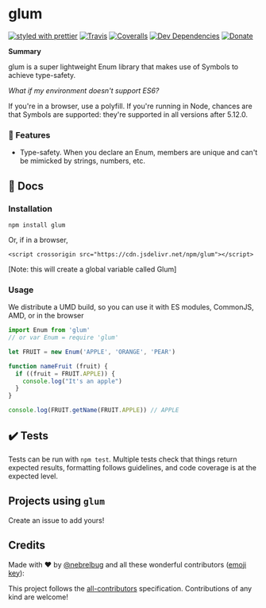 # glum

[![styled with prettier](https://img.shields.io/badge/styled_with-prettier-ff69b4.svg)](https://github.com/prettier/prettier)
[![Travis](https://img.shields.io/travis/nebrelbug/glum.svg)](https://travis-ci.org/nebrelbug/glum)
[![Coveralls](https://img.shields.io/coveralls/nebrelbug/glum.svg)](https://coveralls.io/github/nebrelbug/glum)
[![Dev Dependencies](https://img.shields.io/david/dev/nebrelbug/glum)](https://david-dm.org/nebrelbug/glum?type=dev)
[![Donate](https://img.shields.io/badge/donate-paypal-blue.svg)](https://paypal.me/bengubler)

**Summary**

glum is a super lightweight Enum library that makes use of Symbols to achieve type-safety.

_What if my environment doesn't support ES6?_

If you're in a browser, use a polyfill.
If you're running in Node, chances are that Symbols are supported: they're supported in all versions after 5.12.0.

### 🌟 Features

- Type-safety. When you declare an Enum, members are unique and can't be mimicked by strings, numbers, etc.

## :scroll: Docs

### Installation

```
npm install glum
```

Or, if in a browser,

```
<script crossorigin src="https://cdn.jsdelivr.net/npm/glum"></script>
```

[Note: this will create a global variable called Glum]

### Usage

We distribute a UMD build, so you can use it with ES modules, CommonJS, AMD, or in the browser

```js
import Enum from 'glum'
// or var Enum = require 'glum'

let FRUIT = new Enum('APPLE', 'ORANGE', 'PEAR')

function nameFruit (fruit) {
  if ((fruit = FRUIT.APPLE)) {
    console.log("It's an apple")
  }
}

console.log(FRUIT.getName(FRUIT.APPLE)) // APPLE
```

## :heavy_check_mark: Tests

Tests can be run with `npm test`. Multiple tests check that things return expected results, formatting follows guidelines, and code coverage is at the expected level.

## Projects using `glum`

Create an issue to add yours!

## Credits

Made with :heart: by [@nebrelbug](https://github.com/nebrelbug) and all these wonderful contributors ([emoji key](https://github.com/kentcdodds/all-contributors#emoji-key)):

<!-- ALL-CONTRIBUTORS-LIST:START - Do not remove or modify this section -->
<!-- prettier-ignore -->
<!-- ALL-CONTRIBUTORS-LIST:END -->

This project follows the [all-contributors](https://github.com/kentcdodds/all-contributors) specification. Contributions of any kind are welcome!
